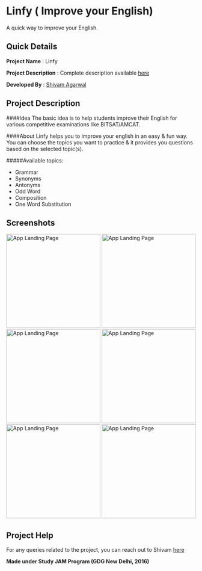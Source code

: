 # Linfy ( Improve your English)
A quick way to improve your English.

Quick Details
------
**Project Name** : Linfy

**Project Description** : Complete description available [here](#project-description)

**Developed By** : [Shivam Agarwal](https://github.com/gr8shivam)

Project Description
------

####Idea
The basic idea is to help students improve their English for various competitive examinations like BITSAT/AMCAT.

####About
Linfy helps you to improve your english in an easy & fun way. You can choose the topics you want to practice &
it provides you questions based on the selected topic(s).

#####Available topics:
* Grammar
* Synonyms
* Antonyms
* Odd Word
* Composition
* One Word Substitution

Screenshots
------

<img src=http://i.imgur.com/Pa0bqMW.jpg width=250 alt="App Landing Page"/>
<img src=http://i.imgur.com/Pa0bqMW.jpg width=250 alt="App Landing Page"/>
<img src=http://i.imgur.com/Pa0bqMW.jpg width=250 alt="App Landing Page"/>
<img src=http://i.imgur.com/Pa0bqMW.jpg width=250 alt="App Landing Page"/>
<img src=http://i.imgur.com/Pa0bqMW.jpg width=250 alt="App Landing Page"/>
<img src=http://i.imgur.com/Pa0bqMW.jpg width=250 alt="App Landing Page"/>

Project Help
------

For any queries related to the project, you can reach out to Shivam [here](https://github.com/gr8shivam)

**Made under Study JAM Program (GDG New Delhi, 2016)**
